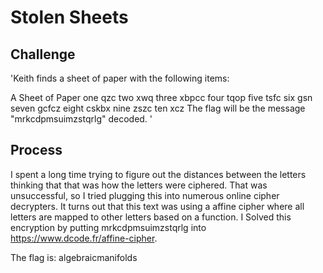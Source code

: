 # Stolen Sheets

## Challenge

'Keith finds a sheet of paper with the following items:

A Sheet of Paper
one	qzc
two	xwq
three	xbpcc
four	tqop
five	tsfc
six	gsn
seven	gcfcz
eight	cskbx
nine	zszc
ten	xcz
The flag will be the message "mrkcdpmsuimzstqrlg" decoded. '

## Process

I spent a long time trying to figure out the distances between the letters thinking that that was how the letters were ciphered. That was unsuccessful, so I tried plugging this into numerous online cipher decrypters. It turns out that this text was using a affine cipher where all letters are mapped to other letters based on a function. I Solved this encryption by putting mrkcdpmsuimzstqrlg into https://www.dcode.fr/affine-cipher.

The flag is: algebraicmanifolds